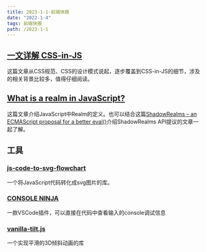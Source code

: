 ```yaml
---
title: 2023-1-1-前端快报
date: "2022-1-4"  
tags: 前端快报
path: /2023-1-1
---
```


## [一文详解 CSS-in-JS](https://developer.aliyun.com/article/781882)  
这篇文章从CSS规范、CSS的设计模式说起，逐步覆盖到CSS-in-JS的细节，涉及的相关背景比较多，值得仔细阅读。

## [What is a realm in JavaScript?](https://weizman.github.io/page-what-is-a-realm-in-js/#identity-discontinuity)  
这篇文章介绍JavaScript中Realm的定义。也可以结合这篇[ShadowRealms – an ECMAScript proposal for a better eval()](https://2ality.com/2022/04/shadow-realms.html)介绍ShadowRealms API提议的文章一起了解。


## 工具

### [js-code-to-svg-flowchart](https://github.com/Bogdan-Lyashenko/js-code-to-svg-flowchart)  
一个将JavaScript代码转化成svg图片的库。

### [CONSOLE NINJA](https://console-ninja.com/)  
一款VSCode插件，可以直接在代码中查看输入的console调试信息

### [vanilla-tilt.js](https://github.com/micku7zu/vanilla-tilt.js)  
一个实现平滑的3D倾斜动画的库